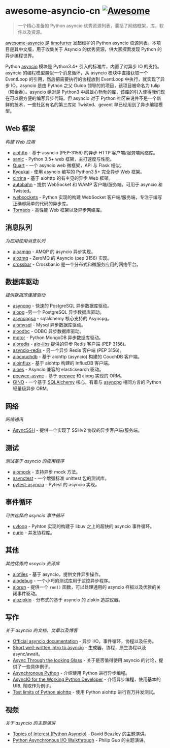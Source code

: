 # awesome-asyncio-cn [![Awesome](https://cdn.rawgit.com/sindresorhus/awesome/d7305f38d29fed78fa85652e3a63e154dd8e8829/media/badge.svg)](https://github.com/sindresorhus/awesome)

> 一个精心准备的 Python asyncio 优秀资源列表，囊括了网络框架，库，软件以及资源。

[awesome-asyncio](https://github.com/timofurrer/awesome-asyncio) 是 [timofurrer](https://github.com/timofurrer) 发起维护的 Python asyncio 资源列表。本项目是其中文版，用于收集关于 Asyncio 的优秀资源，供大家探索发现 Python 的异步编程世界。

Python [asyncio](https://docs.python.org/3/library/asyncio.html) 模块是 Python3.4+ 引入的标准库，内置了对异步 IO 的支持。asyncio 的编程模型类似一个消息循环，从 asyncio 模块中直接获取一个 EventLoop 的引用，然后把需要执行的协程放到 EventLoop 中执行，就实现了异步 IO。asyncio 是由 Python 之父 Guido 领导的的项目，该项目被命名为 tulip（郁金香）。asyncio 绝对是 Python3 中最雄心勃勃的库，该库的引入使得我们现在可以很方便的编写异步代码。但 asyncio 对于 Python 社区来说并不是一个新鲜的技术，一些社区有名的第三库如 Twisted、gevent 早已经用到了异步编程模型。


## Web 框架

*构建 Web 应用*

* [aiohttp](https://github.com/KeepSafe/aiohttp) - 基于 asyncio (PEP-3156) 的异步 HTTP 客户端/服务端网络库。
* [sanic](https://github.com/channelcat/sanic) - Python 3.5+ web 框架，主打速度与性能。
* [Quart](https://gitlab.com/pgjones/quart) - 一个 asyncio web 微框架，API 与 Flask 相似。
* [Kyoukai](https://github.com/SunDwarf/Kyoukai) - 使用 asyncio 编写的 Python3.5+ 完全异步 Web 框架。
* [cirrina](https://github.com/neolynx/cirrina) - 基于 aiohttp 的有主见的异步 Web 框架。
* [autobahn](https://github.com/crossbario/autobahn-python) - 提供 WebSocket 和 WAMP 客户端/服务端，可用于 asyncio 和 Twisted。
* [websockets](https://github.com/aaugustin/websockets/) - Python 实现的构建 WebSocket 客户端/服务端，专注于编写正确却简单的代码的异步库。
* [Tornado](http://www.tornadoweb.org/en/stable/) - 高性能 Web 框架以及异步网络库。

## 消息队列

*为应用使用消息队列*

* [aioamqp](https://github.com/Polyconseil/aioamqp) - AMQP 的 asyncio 异步实现。
* [aiozmq](https://github.com/aio-libs/aiozmq) - ZeroMQ 的 Asyncio (pep 3156) 实现。
* [crossbar](https://github.com/crossbario/crossbar) - Crossbar.io 是一个分布式和微服务应用的网络平台。

## 数据库驱动

*提供数据库连接驱动*

* [asyncpg](https://github.com/MagicStack/asyncpg) - 快速的 PostgreSQL 异步数据库驱动。
* [aiopg](https://github.com/aio-libs/aiopg/) -另一个 PostgreSQL 异步数据库驱动。
* [asyncpgsa](https://github.com/CanopyTax/asyncpgsa) - sqlalchemy 核心支持的 Asyncpg。
* [aiomysql](https://github.com/aio-libs/aiomysql) - Mysql 异步数据库驱动。
* [aioodbc](https://github.com/aio-libs/aioodbc) - ODBC 异步数据库驱动。
* [motor](https://github.com/mongodb/motor) - Python MongoDB 异步数据库驱动。
* [aioredis](https://github.com/aio-libs/aioredis) - [aio-libs](https://github.com/aio-libs) 提供的异步 Redis 客户端 (PEP 3156)。
* [asyncio-redis](https://github.com/jonathanslenders/asyncio-redis) - 另一个异步 Redis 客户端 (PEP 3156)。
* [aiocouchdb](https://github.com/aio-libs/aiocouchdb) - 基于 aiohttp (asyncio) 构建的 CouchDB 客户端。
* [aioinflux](https://github.com/plugaai/aioinflux) - 基于 aiohttp 构建的 InfluxDB 客户端。
* [aioes](https://github.com/aio-libs/aioes) - Asyncio 兼容的 elasticsearch 驱动。
* [peewee-async](https://github.com/05bit/peewee-async) - 基于 [peewee](https://github.com/coleifer/peewee) 和 aiopg 实现的 ORM。
* [GINO](https://github.com/fantix/gino) - 一个基于 [SQLAlchemy](https://www.sqlalchemy.org/) 核心，有着与 [asyncpg](https://github.com/MagicStack/asyncpg) 相同方言的 Python 轻量级异步 ORM。

## 网络

*网络通讯*

* [AsyncSSH](https://github.com/ronf/asyncssh) - 提供一个实现了 SSHv2 协议的异步客户端/服务端。

## 测试

*测试基于 asyncio 的应用程序*

* [aiomock](https://github.com/nhumrich/aiomock/) - 支持异步 mock 方法。
* [asynctest](https://github.com/Martiusweb/asynctest/) - 一个增强标准 unittest 包的测试库。
* [pytest-asyncio](https://github.com/pytest-dev/pytest-asyncio) - Pytest 的 asyncio 实现。

## 事件循环

*可供选择的 asyncio 事件循环*

* [uvloop](https://github.com/MagicStack/uvloop) - Pyhton 实现的构建于 libuv 之上的超快的 asyncio 事件循环。
* [curio](https://github.com/dabeaz/curio) - 并发协程库。

## 其他

*其他优秀的 asnycio 资源库*

* [aiofiles](https://github.com/Tinche/aiofiles/) - 基于 asyncio，提供文件异步操作。
* [aiodebug](https://github.com/qntln/aiodebug) - 一个小巧的测试库用于监控异步程序。
* [aiorun](https://github.com/cjrh/aiorun) - 提供一个 `run()` 函数，可以处理通用的 asyncio 样板以及优雅的关闭事件驱动。
* [aiozipkin](https://github.com/aio-libs/aiozipkin) - 分布式的基于 asyncio 的 zipkin 追踪仪器。

## 写作

*关于 asyncio 的文档，文章以及博客*

* [Official asyncio documentation](https://docs.python.org/3/library/asyncio.html) - 异步 I/O，事件循环，协程以及任务。 
* [Short well-written intro to asyncio](http://masnun.com/2015/11/13/python-generators-coroutines-native-coroutines-and-async-await.html) - 生成器，协程，原生协程以及 async/await。
* [Async Through the looking Glass](https://hackernoon.com/async-through-the-looking-glass-d69a0a88b661) - 关于是否值得使用 asyncio 的讨论，提供了一些具体例子。
* [Asynchronous Python](https://hackernoon.com/asynchronous-python-45df84b82434) - 介绍使用 Python 进行异步编程。
* [AsyncIO for the Working Python Developer](https://hackernoon.com/asyncio-for-the-working-python-developer-5c468e6e2e8e) - 介绍异步编程，使用基本的 URL 爬取作为例子。
* [Test limits of Python aiohttp](https://pawelmhm.github.io/asyncio/python/aiohttp/2016/04/22/asyncio-aiohttp.html) - 使用 Python aiohttp 进行百万并发测试。

## 视频

*关于 asyncio 的主题演讲*

* [Topics of Interest (Python Asyncio)](https://www.youtube.com/watch?v=ZzfHjytDceU) - David Beazley 的主题演讲。
* [Python Asynchronous I/O Walkthrough](https://www.youtube.com/playlist?list=PLpEcQSRWP2IjVRlTUptdD05kG-UkJynQT) - Philip Guo 的主题演讲。
